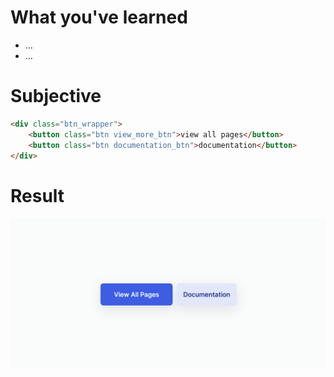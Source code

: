 # What you've learned

-   ...
-   ...

# Subjective

```html
<div class="btn_wrapper">
    <button class="btn view_more_btn">view all pages</button>
    <button class="btn documentation_btn">documentation</button>
</div>
```

# Result

![preview](./image.png)
